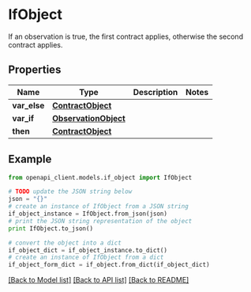 # IfObject

If an observation is true, the first contract applies, otherwise the second contract applies.

## Properties
Name | Type | Description | Notes
------------ | ------------- | ------------- | -------------
**var_else** | [**ContractObject**](ContractObject.md) |  | 
**var_if** | [**ObservationObject**](ObservationObject.md) |  | 
**then** | [**ContractObject**](ContractObject.md) |  | 

## Example

```python
from openapi_client.models.if_object import IfObject

# TODO update the JSON string below
json = "{}"
# create an instance of IfObject from a JSON string
if_object_instance = IfObject.from_json(json)
# print the JSON string representation of the object
print IfObject.to_json()

# convert the object into a dict
if_object_dict = if_object_instance.to_dict()
# create an instance of IfObject from a dict
if_object_form_dict = if_object.from_dict(if_object_dict)
```
[[Back to Model list]](../README.md#documentation-for-models) [[Back to API list]](../README.md#documentation-for-api-endpoints) [[Back to README]](../README.md)


